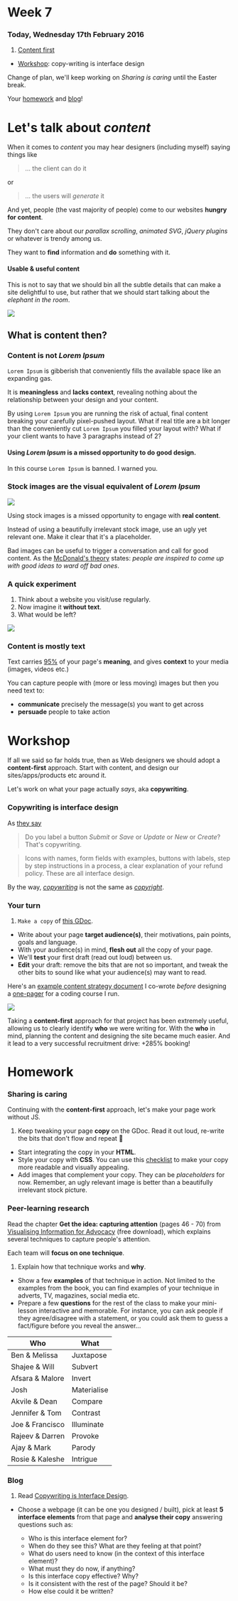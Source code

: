 <!--
Let's take a few steps back.

- [x] Let's talk about `Lorem Ipsum` and stock images. We need a *content-first* approach.
- [] General observations (integrate suggestions in the project brief, eg: focused causes, as close to home as possible)
- [x] Keeping **text** short is good, however it needs to be also sharp. You can capture people with images but then you use text to communicate precisely what you want to get across and encourage them to take action.
- [x] Let's work on what your page will actually say, aka copywriting 
- [x] Let's make it work without JS first
--> 

# Week 7

### Today, Wednesday 17th February 2016

1. [Content first](lets-talk-about-content)
* [Workshop](#workshop): copy-writing is interface design 

Change of plan, we'll keep working on *Sharing is caring* until the Easter break.

Your [homework](#homework) and [blog](#blog)!


# Let's talk about *content*

When it comes to *content* you may hear designers (including myself) saying things like

> ... the client can do it

or 

> ... the users will *generate* it

And yet, people (the vast majority of people) come to our websites **hungry for content**.

They don't care about our *parallax scrolling*, *animated SVG*, *jQuery plugins* or whatever is trendy among us. 

They want to **find** information and **do** something with it. 

#### Usable & useful content

This is not to say that we should bin all the subtle details that can make a site delightful to use, but rather that we should start talking about the *elephant in the room*. 

![](assets/elephant.jpg)

## What is content then?

### Content is not *Lorem Ipsum*

`Lorem Ipsum` is gibberish that conveniently fills the available space like an expanding gas. 

It is **meaningless** and **lacks context**, revealing nothing about the relationship between your design and your content.

By using `Lorem Ipsum` you are running the risk of actual, final content breaking your carefully pixel-pushed layout. What if real title are a bit longer than the conveniently cut `Lorem Ipsum` you filled your layout with? What if your client wants to have 3 paragraphs instead of 2?

#### Using *Lorem Ipsum* is a missed opportunity to do good design.

In this course `Lorem Ipsum` is banned. I warned you.

### Stock images are the visual equivalent of *Lorem Ipsum*

![](assets/stock.jpg)

Using stock images is a missed opportunity to engage with **real content**.

Instead of using a beautifully irrelevant stock image, use an ugly yet relevant one. Make it clear that it's a placeholder. 

Bad images can be useful to trigger a conversation and call for good content. As the [McDonald's theory](https://medium.com/@ienjoy/mcdonalds-theory-9216e1c9da7d) states: *people are inspired to come up with good ideas to ward off bad ones*.

### A quick experiment

1. Think about a website you visit/use regularly. 
2. Now imagine it **without text**. 
3. What would be left?

[![](assets/twitter-no-text.gif)](https://signalvnoise.com/posts/3404-reminder-design-is-still-about-words)

<!--

* empty boxes
* meaningless, decontextualised images

-->

### Content is mostly **text**

Text carries [95%](https://ia.net/know-how/the-web-is-all-about-typography-period) of your page's **meaning**, and gives **context** to your media (images, videos etc.)

You can capture people with (more or less moving) images but then you need text to:

* **communicate** precisely the message(s) you want to get across 
* **persuade** people to take action


# Workshop

If all we said so far holds true, then as Web designers we should adopt a **content-first** approach. Start with content, and design our sites/apps/products etc around it.

Let's work on what your page actually *says*, aka **copywriting**.

### Copywriting is interface design

As [they say](https://gettingreal.37signals.com/ch09_Copywriting_is_Interface_Design.php)

> Do you label a button *Submit* or *Save* or *Update* or *New* or *Create*? That's copywriting.

> Icons with names, form fields with examples, buttons with labels, step by step instructions in a process, a clear explanation of your refund policy. These are all interface design.

By the way, [*copywriting*](http://dictionary.reference.com/browse/copywriting) is not the same as [*copyright*](http://dictionary.reference.com/browse/copyright).

### Your turn

1. `Make a copy` of [this GDoc](https://docs.google.com/document/d/1iS5VeEjtzpjkFraSJ0O80NnmLQaBZIo_FNztTVoONUM/edit?usp=sharing).
* Write about your page **target audience(s)**, their motivations, pain points, goals and language. 
* With your audience(s) in mind, **flesh out** all the copy of your page.
* We'll **test** your first draft (read out loud) between us.
* **Edit** your draft: remove the bits that are not so important, and tweak the other bits to sound like what your audience(s) may want to read.

Here's an [example content strategy document](https://docs.google.com/document/d/1XyaSoEvu0MraH7cqeEKLMbTc1cAP-B184tB6Usx5UsM/edit?usp=sharing) I co-wrote *before* designing a [one-pager](https://codeyourapp.club) for a coding course I run. 

[![](assets/example.png)](https://codeyourapp.club)

Taking a **content-first** approach for that project has been extremely useful, allowing us to clearly identify **who** we were writing for. With the **who** in mind, planning the content and designing the site became much easier. And it lead to a very successful recruitment drive: +285% booking!


# Homework

### Sharing is caring

Continuing with the **content-first** approach, let's make your page work without JS. 

1. Keep tweaking your page **copy** on the GDoc. Read it out loud, re-write the bits that don't flow and repeat :repeat:
* Start integrating the copy in your **HTML**.
* Style your copy with **CSS**. You can use this [checklist](http://www.merttol.com/articles/web/checklist-for-better-web-typography.html) to make your copy more readable and visually appealing.
* Add images that complement your copy. They can be *placeholders* for now. Remember, an ugly relevant image is better than a beautifully irrelevant stock picture.

### Peer-learning research 

Read the chapter **Get the idea: capturing attention** (pages 46 - 70) from [Visualising Information for Advocacy](http://visualisingadvocacy.org/getbook) (free download), which explains several techniques to capture people's attention.

Each team will **focus on one technique**. 

1. Explain how that technique works and **why**. 
* Show a few **examples** of that technique in action. Not limited to the examples from the book, you can find examples of your technique in adverts, TV, magazines, social media etc. 
* Prepare a few **questions** for the rest of the class to make your mini-lesson interactive and memorable. For instance, you can ask people if they agree/disagree with a statement, or you could ask them to guess a fact/figure before you reveal the answer...

Who | What
--- | ----
Ben & Melissa | Juxtapose
Shajee & Will | Subvert
Afsara & Malore | Invert
Josh | Materialise
Akvile & Dean | Compare
Jennifer & Tom | Contrast
Joe & Francisco | Illuminate
Rajeev & Darren | Provoke
Ajay & Mark | Parody
Rosie & Kaleshe | Intrigue

### Blog

1. Read [Copywriting is Interface Design](https://gettingreal.37signals.com/ch09_Copywriting_is_Interface_Design.php). 
* Choose a webpage (it can be one you designed / built), pick at least **5 interface elements** from that page and **analyse their copy** answering questions such as: 
	
	* Who is this interface element for?
	* When do they see this? What are they feeling at that point?
	* What do users need to know (in the context of this interface element)?
	* What must they do now, if anything? 
	* Is this interface copy effective? Why? 
	* Is it consistent with the rest of the page? Should it be? 
	* How else could it be written?
	